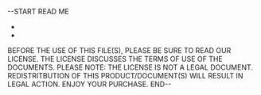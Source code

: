 --START
READ ME

-
-

BEFORE THE USE OF THIS FILE(S), PLEASE BE SURE TO READ OUR LICENSE. 
THE LICENSE DISCUSSES THE TERMS OF USE OF THE DOCUMENTS. 
PLEASE NOTE: THE LICENSE IS NOT A LEGAL DOCUMENT.
REDISTRITBUTION OF THIS PRODUCT/DOCUMENT(S) WILL RESULT IN LEGAL ACTION.
ENJOY YOUR PURCHASE.
END--
